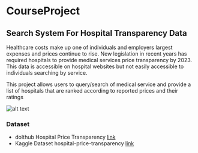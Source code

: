 # CourseProject

## Search System For Hospital Transparency Data

Healthcare costs make up one of individuals and employers largest expenses and prices continue to rise. New legislation in recent years has required hospitals to provide medical services price transparency by 2023. This data is accessible on hospital websites but not easily accessible to individuals searching by service. 

This project allows users to query/search of medical service and provide a list of hospitals that are ranked according to reported prices and their ratings 

![alt text](https://github.com/tlawx/CourseProject/main/Hospital_Transparency_Flow_Chart.jpg?raw=true)

### Dataset  

* dolthub Hospital Price Transparency [link](https://www.dolthub.com/repositories/dolthub/hospital-price-transparency)
* Kaggle Dataset hospital-price-transparency [link](https://www.kaggle.com/natesutton/hospitalpricetransparency?select=concept.csv)